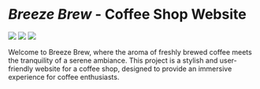 <h1><i>Breeze Brew</i> - Coffee Shop Website</h1>

![](https://img.shields.io/badge/Google%20Fonts-4285F4?style=flat-square&logo=googlefonts&logoColor=ffffff) 
![](https://img.shields.io/badge/Google%20Sheets-34A853?style=flat-square&logo=googlesheets&logoColor=ffffff)
![](https://img.shields.io/badge/Google%20Maps-4285F4?style=flat-square&logo=googlemaps&logoColor=ffffff)

<p>
Welcome to Breeze Brew, where the aroma of freshly brewed coffee meets the tranquility of a serene ambiance. This project is a stylish and user-friendly website for a coffee shop, designed to provide an immersive experience for coffee enthusiasts.
</p>

